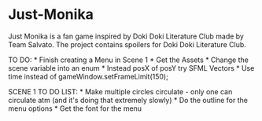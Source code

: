 # Just-Monika
Just Monika is a fan game inspired by Doki Doki Literature Club made by Team Salvato. The project contains spoilers for Doki Doki Literature Club.

TO DO:
     * Finish creating a Menu in Scene 1
     * Get the Assets
     * Change the scene variable into an enum
     * Instead posX of posY try SFML Vectors
     * Use time instead of gameWindow.setFrameLimit(150);

SCENE 1 TO DO LIST:
         * Make multiple circles circulate - only one can circulate atm (and it's doing that extremely slowly)
         * Do the outline for the menu options
         * Get the font for the menu
